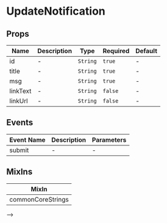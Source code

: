 # UpdateNotification

## Props

<!-- @vuese:UpdateNotification:props:start -->
|Name|Description|Type|Required|Default|
|---|---|---|---|---|
|id|-|`String`|`true`|-|
|title|-|`String`|`true`|-|
|msg|-|`String`|`true`|-|
|linkText|-|`String`|`false`|-|
|linkUrl|-|`String`|`false`|-|

<!-- @vuese:UpdateNotification:props:end -->


## Events

<!-- @vuese:UpdateNotification:events:start -->
|Event Name|Description|Parameters|
|---|---|---|
|submit|-|-|

<!-- @vuese:UpdateNotification:events:end -->


## MixIns

<!-- @vuese:UpdateNotification:mixIns:start -->
|MixIn|
|---|
|commonCoreStrings|

<!-- @vuese:UpdateNotification:mixIns:end -->


-->
